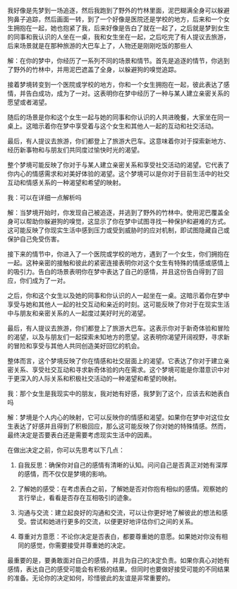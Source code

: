 我好像是先梦到一场追逐，然后我跑到了野外的竹林里面，泥巴糊满全身可以躲避狗鼻子追踪，然后画面一转，到了一个好像是医院还是学校的地方，后来和一个女生拥抱在一起，她也抱紧了我，后来好像是告白了就在一起了，之后就是梦到女生的同事和我认识的人坐在一桌，我和女生坐在一起，之后吃完了有人提议去旅游，后来场景就是在那种旅游的大巴车上了，人物还是刚刚吃饭的那些人

解：在你的梦中，你经历了一系列不同的场景和情节。首先是追逐的情节，你逃到了野外的竹林中，并用泥巴遮盖了全身，以躲避狗的嗅觉追踪。

接着梦境转变到一个医院或学校的地方，你和一个女生拥抱在一起，彼此表达了感情，并告白成功，成为了一对。这表明你在梦中经历了一种与某人建立亲密关系的愿望或者渴望。

随后的场景是你和这个女生一起与她的同事和你认识的人共进晚餐，大家坐在同一桌上。这暗示着你在梦中享受着与这个女生和其他人一起的互动和社交活动。

最后，有人提议去旅游，你们都登上了旅游大巴车。这意味着你对于探索新地方、经历新事物和与朋友们共同度过愉快时光的渴望。

整个梦境可能反映了你对于与某人建立亲密关系和享受社交活动的渴望。它代表了你内心的情感需求和对美好体验的渴望。这个梦境可以是你对于目前生活中的社交互动和情感关系的一种渴望和希望的映射。

我：可以在详细一点解析吗

解：当梦境开始时，你发现自己被追逐，并逃到了野外的竹林中。使用泥巴覆盖全身可以帮助你躲避狗的嗅觉，这显示了你在梦中试图寻找一种保护和避难的方式。这可能反映了你现实生活中感到压力或受到威胁时的应对机制，即试图隐藏自己或保护自己免受伤害。

接下来的情节中，你进入了一个医院或学校的地方，遇到了一个女生，你们拥抱在一起。这种亲密的接触和彼此的紧密连接表明你对这个女生有特殊的情感或感情上的吸引力。告白的场景表明你在梦中表达了自己的感情，并且这份告白得到了回应，你们成为了一对。

之后，你和这个女生以及她的同事和你认识的人一起坐在一桌。这暗示着你在梦中享受与她和其他人一起的社交互动和亲近的时刻。这可能反映了你对于在现实生活中与朋友和亲密关系的人一起度过美好时光的渴望。

最后，有人提议去旅游，你们都登上了旅游大巴车。这表示你对于新奇体验和冒险的渴望，以及与朋友们一起探索未知地方的愿望。这表明你渴望开阔视野，寻求新的冒险和享受与其他人共同创造美好回忆的机会。

整体而言，这个梦境反映了你在情感和社交层面上的渴望。它表达了你对于建立亲密关系、享受社交互动和寻求新奇体验的内在需求。这个梦境可能是你潜意识中对于更深入的人际关系和积极社交活动的一种渴望和希望的映射。

我：那个女生是我现实中的朋友，我对她有好感，我梦到了这个，应该去和她表白吗

解：梦境是个人内心的映射，它可以反映你的情感和渴望。如果你在梦中对这位女生表达了好感并且得到了积极回应，那么这可能反映了你对她的特殊情感。然而，最终决定是否要表白还是需要考虑现实生活中的因素。

在做出决定之前，你可以先思考以下几点：

1. 自我反思：确保你对自己的感情有清晰的认知。问问自己是否真正对她有深厚的感情，而不仅仅是梦境的影响。

2. 了解她的感受：在考虑表白之前，了解她是否对你抱有相似的感情。观察她的言行举止，看看是否存在互相吸引的迹象。

3. 沟通与交流：建立起良好的沟通和交流，可以让你更好地了解彼此的想法和感受。尝试和她进行更多的交流，以便更好地评估你们之间的关系。

4. 尊重对方意愿：不论你决定是否表白，都要尊重她的意愿。如果她对你没有相同的感觉，你需要接受并尊重她的决定。

最重要的是，要勇敢面对自己的感情，并且为自己的决定负责。如果你真心对她有感情，表达自己的感受可能会有积极的结果。但同时也要做好接受可能的不同结果的准备。无论你的决定如何，珍惜彼此的友谊是非常重要的。